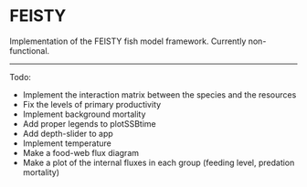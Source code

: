 # FEISTY
Implementation of the FEISTY fish model framework. Currently non-functional.

---

Todo:

- Implement the interaction matrix between the species and the resources
- Fix the levels of primary productivity
- Implement background mortality
- Add proper legends to plotSSBtime
- Add depth-slider to app
- Implement temperature
- Make a food-web flux diagram
- Make a plot of the internal fluxes in each group (feeding level, predation mortality)
